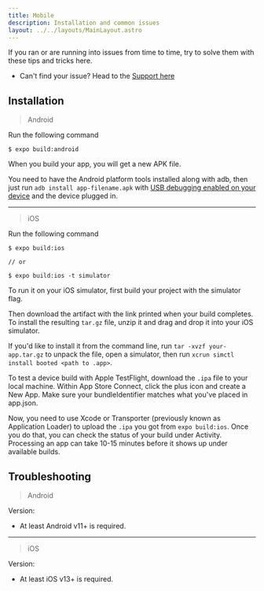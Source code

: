 ```yaml
---
title: Mobile 
description: Installation and common issues
layout: ../../layouts/MainLayout.astro
---
```


If you ran or are running into issues from time to time, try to solve them with these tips and tricks here.
- Can't find your issue? Head to the [Support here]()

## Installation 
> Android 

Run the following command
```
$ expo build:android 
```

When you build your app, you will get a new APK file.

You need to have the Android platform tools installed along with adb, then just run `adb install app-filename.apk` with [USB debugging enabled on your device](https://developer.android.com/studio/run/device#device-developer-options) and the device plugged in.

<hr>

> iOS

Run the following command
```
$ expo build:ios 

// or 

$ expo build:ios -t simulator
```

To run it on your iOS simulator, first build your project with the simulator flag. 

Then download the artifact with the link printed when your build completes. 
To install the resulting `tar.gz` file, unzip it and drag and drop it into your iOS simulator. 

If you'd like to install it from the command line, run `tar -xvzf your-app.tar.gz` to unpack the file, open a simulator, then run `xcrun simctl install booted <path to .app>`.

To test a device build with Apple TestFlight, download the `.ipa` file to your local machine. 
Within App Store Connect, click the plus icon and create a New App. 
Make sure your bundleIdentifier matches what you've placed in app.json. 

Now, you need to use Xcode or Transporter (previously known as Application Loader) to upload the `.ipa` you got from `expo build:ios`. Once you do that, you can check the status of your build under Activity. Processing an app can take 10-15 minutes before it shows up under available builds.

## Troubleshooting
> Android

Version:
- At least Android v11+ is required.

<hr>

> iOS

Version:
- At least iOS v13+ is required.